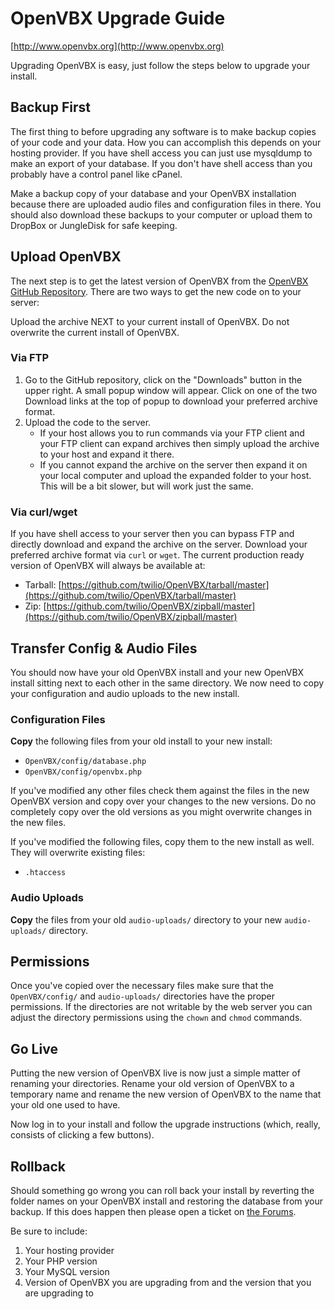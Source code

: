 # OpenVBX Upgrade Guide

[http://www.openvbx.org](http://www.openvbx.org)

Upgrading OpenVBX is easy, just follow the steps below to upgrade your install.


## Backup First

The first thing to before upgrading any software is to make backup copies of your code and your data. How you can accomplish this depends on your hosting provider. If you have shell access you can just use mysqldump to make an export of your database. If you don't have shell access than you probably have a control panel like cPanel.

Make a backup copy of your database and your OpenVBX installation because there are uploaded audio files and configuration files in there. You should also download these backups to your computer or upload them to DropBox or JungleDisk for safe keeping.


## Upload OpenVBX

The next step is to get the latest version of OpenVBX from the [OpenVBX GitHub Repository](https://github.com/twilio/OpenVBX). There are two ways to get the new code on to your server:

Upload the archive NEXT to your current install of OpenVBX. Do not overwrite the current install of OpenVBX.


### Via FTP

1. Go to the GitHub repository, click on the "Downloads" button in the upper right. A small popup window will appear. Click on one of the two Download links at the top of popup to download your preferred archive format.
1. Upload the code to the server.
	* If your host allows you to run commands via your FTP client and your FTP client can expand archives then simply upload the archive to your host and expand it there.
	* If you cannot expand the archive on the server then expand it on your local computer and upload the expanded folder to your host. This will be a bit slower, but will work just the same.


### Via curl/wget

If you have shell access to your server then you can bypass FTP and directly download and expand the archive on the server. Download your preferred archive format via `curl` or `wget`. The current production ready version of OpenVBX will always be available at:

* Tarball: [https://github.com/twilio/OpenVBX/tarball/master](https://github.com/twilio/OpenVBX/tarball/master)
* Zip: [https://github.com/twilio/OpenVBX/zipball/master](https://github.com/twilio/OpenVBX/zipball/master)


## Transfer Config & Audio Files

You should now have your old OpenVBX install and your new OpenVBX install sitting next to each other in the same directory. We now need to copy your configuration and audio uploads to the new install.


### Configuration Files

**Copy** the following files from your old install to your new install:

* `OpenVBX/config/database.php`
* `OpenVBX/config/openvbx.php`

If you've modified any other files check them against the files in the new OpenVBX version and copy over your changes to the new versions. Do no completely copy over the old versions as you might overwrite changes in the new files.

If you've modified the following files, copy them to the new install as well. They will overwrite existing files:

* `.htaccess`


### Audio Uploads

**Copy** the files from your old `audio-uploads/` directory to your new `audio-uploads/` directory.


## Permissions

Once you've copied over the necessary files make sure that the `OpenVBX/config/` and `audio-uploads/` directories have the proper permissions. If the directories are not writable by the web server you can adjust the directory permissions using the `chown` and `chmod` commands.


## Go Live

Putting the new version of OpenVBX live is now just a simple matter of renaming your directories. Rename your old version of OpenVBX to a temporary name and rename the new version of OpenVBX to the name that your old one used to have.

Now log in to your install and follow the upgrade instructions (which, really, consists of clicking a few buttons).


## Rollback

Should something go wrong you can roll back your install by reverting the folder names on your OpenVBX install and restoring the database from your backup. If this does happen then please open a ticket on [the Forums](http://getsatisfaction.com/openvbx). 

Be sure to include:

1. Your hosting provider
2. Your PHP version
3. Your MySQL version
4. Version of OpenVBX you are upgrading from and the version that you are upgrading to
